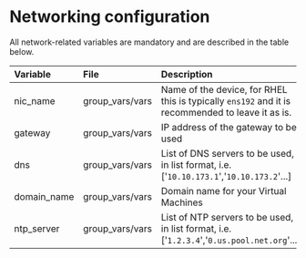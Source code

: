 # Networking configuration

All network-related variables are mandatory and are described in the table below.

|Variable|File|Description|
|:-------|:---|:----------|
|nic\_name|group\_vars/vars|Name of the device, for RHEL this is typically `ens192` and it is recommended to leave it as is.|
|gateway|group\_vars/vars|IP address of the gateway to be used|
|dns|group\_vars/vars|List of DNS servers to be used, in list format, i.e. \['`10.10.173.1`','`10.10.173.2`'...\]|
|domain\_name|group\_vars/vars|Domain name for your Virtual Machines|
|ntp\_server|group\_vars/vars|List of NTP servers to be used, in list format, i.e. \['`1.2.3.4`','`0.us.pool.net.org`'...\]|
